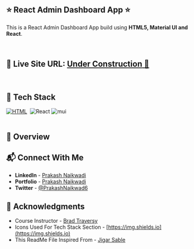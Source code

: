 ## ⭐ React Admin Dashboard App ⭐

This is a React Admin Dashboard App build using **HTML5, Material UI and React**.

<br>

## 📌 **Live Site URL:** <a href="">**Under Construction** 🚀</a>

<br>

## 📌 Tech Stack

[![HTML](https://img.shields.io/badge/html5%20-%23E34F26.svg?&style=for-the-badge&logo=html5&logoColor=white)](https://github.com/prakash-naikwadi)&nbsp;
<img alt="React" src="https://img.shields.io/badge/react-%2320232a.svg?style=for-the-badge&logo=react&logoColor=%2361DAFB"/>
<img alt="mui" src="https://img.shields.io/badge/Material%20UI-007FFF?style=for-the-badge&logo=mui&logoColor=white"/>
<br>
<br>

## 📌 Overview

## 📬 Connect With Me

- **LinkedIn** - [Prakash Naikwadi](https://www.linkedin.com/in/prakash-naikwadi/)
- **Portfolio** - [Prakash Naikwadi](https://prakash-naikwadi.netlify.app/)
- **Twitter** - [@PrakashNaikwad6](https://www.twitter.com/PrakashNaikwad6)

## 📌 Acknowledgments

- Course Instructor - [Brad Traversy](https://www.traversymedia.com/)
- Icons Used For Tech Stack Section - [https://img.shields.io](https://img.shields.io)
- This ReadMe File Inspired From - [Jigar Sable](https://github.com/jigar-sable)
